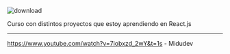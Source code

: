![download](https://github.com/user-attachments/assets/e72dddce-d6df-4865-b95b-d14dc07c8697)

Curso con distintos proyectos que estoy aprendiendo en React.js

-------------------------------

https://www.youtube.com/watch?v=7iobxzd_2wY&t=1s - Midudev

